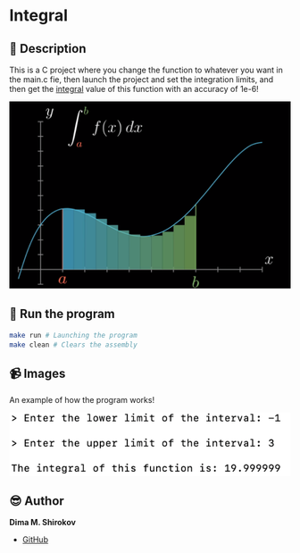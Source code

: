 # Integral

## :pencil: Description

This is a C project where you change the function to whatever you want in the main.c fie, then launch
the project and set the integration limits, and then get the [integral](https://en.wikipedia.org/wiki/Integral)  value of this function with 
an accuracy of 1e-6!

![](images/image1.png)

## :runner: Run the program

```bash
make run # Launching the program
make clean # Clears the assembly
```

## :video_camera: Images

An example of how the program works!

![](images/image2.png)

## :sunglasses: Author

**Dima M. Shirokov**
- [GitHub](https://github.com/1123581321345589144233377610)
